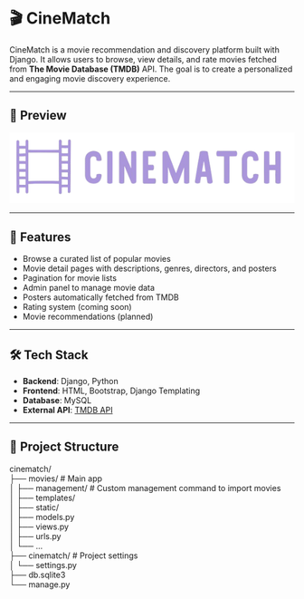 # 🎬 CineMatch

CineMatch is a movie recommendation and discovery platform built with Django. It allows users to browse, view details, and rate movies fetched from **The Movie Database (TMDB)** API. The goal is to create a personalized and engaging movie discovery experience.

---

## 📸 Preview

![Logo](movies/static/movies/logo.png)

---

## 🚀 Features

- Browse a curated list of popular movies
- Movie detail pages with descriptions, genres, directors, and posters
- Pagination for movie lists
- Admin panel to manage movie data
- Posters automatically fetched from TMDB
- Rating system (coming soon)
- Movie recommendations (planned)

---

## 🛠️ Tech Stack

- **Backend**: Django, Python
- **Frontend**: HTML, Bootstrap, Django Templating
- **Database**: MySQL
- **External API**: [TMDB API](https://www.themoviedb.org/documentation/api)

---

## 📁 Project Structure
cinematch/                                
├── movies/ # Main app                                                                          
│ ├── management/ # Custom management command to import movies                                    
│ ├── templates/                                                    
│ ├── static/                                                                
│ ├── models.py                                                            
│ ├── views.py                                                  
│ ├── urls.py                                                                      
│ └── ...                                                                      
├── cinematch/ # Project settings                                                                          
│ └── settings.py                                                          
├── db.sqlite3                                                                          
└── manage.py                                                                          

